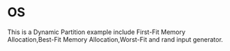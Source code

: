 # OS
This is a Dynamic Partition example include First-Fit Memory Allocation,Best-Fit Memory Allocation,Worst-Fit and rand input generator.

